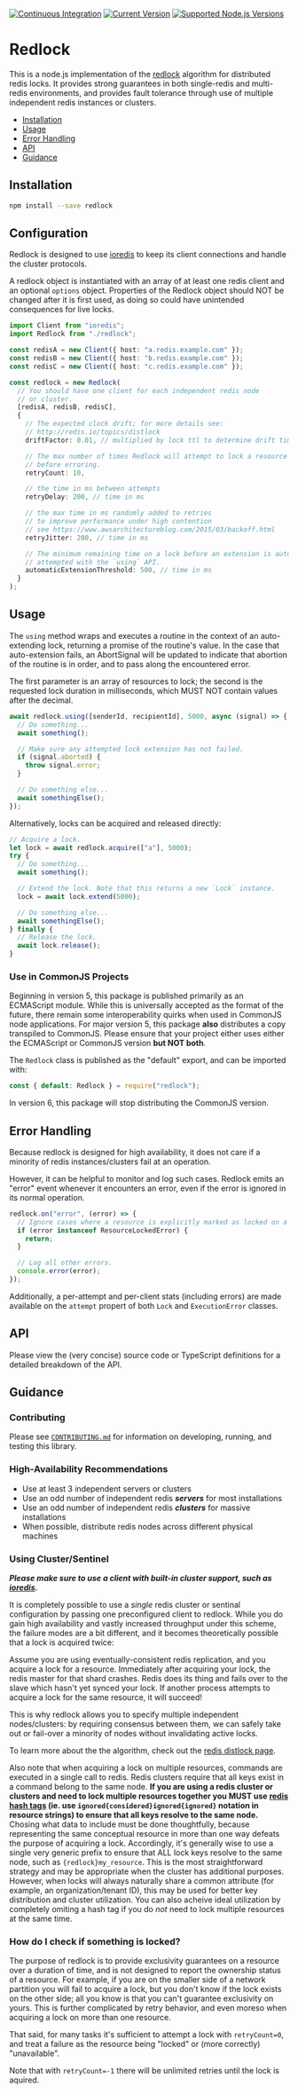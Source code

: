 [![Continuous Integration](https://github.com/mike-marcacci/node-redlock/workflows/Continuous%20Integration/badge.svg)](https://github.com/mike-marcacci/node-redlock/actions/workflows/ci.yml?query=branch%3Amain++)
[![Current Version](https://badgen.net/npm/v/redlock)](https://npm.im/redlock)
[![Supported Node.js Versions](https://badgen.net/npm/node/redlock)](https://npm.im/redlock)

# Redlock

This is a node.js implementation of the [redlock](http://redis.io/topics/distlock) algorithm for distributed redis locks. It provides strong guarantees in both single-redis and multi-redis environments, and provides fault tolerance through use of multiple independent redis instances or clusters.

- [Installation](#installation)
- [Usage](#usage)
- [Error Handling](#error-handling)
- [API](#api)
- [Guidance](#guidance)

## Installation

```bash
npm install --save redlock
```

## Configuration

Redlock is designed to use [ioredis](https://github.com/luin/ioredis) to keep its client connections and handle the cluster protocols.

A redlock object is instantiated with an array of at least one redis client and an optional `options` object. Properties of the Redlock object should NOT be changed after it is first used, as doing so could have unintended consequences for live locks.

```ts
import Client from "ioredis";
import Redlock from "./redlock";

const redisA = new Client({ host: "a.redis.example.com" });
const redisB = new Client({ host: "b.redis.example.com" });
const redisC = new Client({ host: "c.redis.example.com" });

const redlock = new Redlock(
  // You should have one client for each independent redis node
  // or cluster.
  [redisA, redisB, redisC],
  {
    // The expected clock drift; for more details see:
    // http://redis.io/topics/distlock
    driftFactor: 0.01, // multiplied by lock ttl to determine drift time

    // The max number of times Redlock will attempt to lock a resource
    // before erroring.
    retryCount: 10,

    // the time in ms between attempts
    retryDelay: 200, // time in ms

    // the max time in ms randomly added to retries
    // to improve performance under high contention
    // see https://www.awsarchitectureblog.com/2015/03/backoff.html
    retryJitter: 200, // time in ms

    // The minimum remaining time on a lock before an extension is automatically
    // attempted with the `using` API.
    automaticExtensionThreshold: 500, // time in ms
  }
);
```

## Usage

The `using` method wraps and executes a routine in the context of an auto-extending lock, returning a promise of the routine's value. In the case that auto-extension fails, an AbortSignal will be updated to indicate that abortion of the routine is in order, and to pass along the encountered error.

The first parameter is an array of resources to lock; the second is the requested lock duration in milliseconds, which MUST NOT contain values after the decimal.

```ts
await redlock.using([senderId, recipientId], 5000, async (signal) => {
  // Do something...
  await something();

  // Make sure any attempted lock extension has not failed.
  if (signal.aborted) {
    throw signal.error;
  }

  // Do something else...
  await somethingElse();
});
```

Alternatively, locks can be acquired and released directly:

```ts
// Acquire a lock.
let lock = await redlock.acquire(["a"], 5000);
try {
  // Do something...
  await something();

  // Extend the lock. Note that this returns a new `Lock` instance.
  lock = await lock.extend(5000);

  // Do something else...
  await somethingElse();
} finally {
  // Release the lock.
  await lock.release();
}
```

### Use in CommonJS Projects

Beginning in version 5, this package is published primarily as an ECMAScript module. While this is universally accepted as the format of the future, there remain some interoperability quirks when used in CommonJS node applications. For major version 5, this package **also** distributes a copy transpiled to CommonJS. Please ensure that your project either uses either the ECMAScript or CommonJS version **but NOT both**.

The `Redlock` class is published as the "default" export, and can be imported with:

```ts
const { default: Redlock } = require("redlock");
```

In version 6, this package will stop distributing the CommonJS version.

## Error Handling

Because redlock is designed for high availability, it does not care if a minority of redis instances/clusters fail at an operation.

However, it can be helpful to monitor and log such cases. Redlock emits an "error" event whenever it encounters an error, even if the error is ignored in its normal operation.

```ts
redlock.on("error", (error) => {
  // Ignore cases where a resource is explicitly marked as locked on a client.
  if (error instanceof ResourceLockedError) {
    return;
  }

  // Log all other errors.
  console.error(error);
});
```

Additionally, a per-attempt and per-client stats (including errors) are made available on the `attempt` propert of both `Lock` and `ExecutionError` classes.

## API

Please view the (very concise) source code or TypeScript definitions for a detailed breakdown of the API.

## Guidance

### Contributing

Please see [`CONTRIBUTING.md`](./CONTRIBUTING.md) for information on developing, running, and testing this library.

### High-Availability Recommendations

- Use at least 3 independent servers or clusters
- Use an odd number of independent redis **_servers_** for most installations
- Use an odd number of independent redis **_clusters_** for massive installations
- When possible, distribute redis nodes across different physical machines

### Using Cluster/Sentinel

**_Please make sure to use a client with built-in cluster support, such as [ioredis](https://github.com/luin/ioredis)._**

It is completely possible to use a _single_ redis cluster or sentinal configuration by passing one preconfigured client to redlock. While you do gain high availability and vastly increased throughput under this scheme, the failure modes are a bit different, and it becomes theoretically possible that a lock is acquired twice:

Assume you are using eventually-consistent redis replication, and you acquire a lock for a resource. Immediately after acquiring your lock, the redis master for that shard crashes. Redis does its thing and fails over to the slave which hasn't yet synced your lock. If another process attempts to acquire a lock for the same resource, it will succeed!

This is why redlock allows you to specify multiple independent nodes/clusters: by requiring consensus between them, we can safely take out or fail-over a minority of nodes without invalidating active locks.

To learn more about the the algorithm, check out the [redis distlock page](http://redis.io/topics/distlock).

Also note that when acquiring a lock on multiple resources, commands are executed in a single call to redis. Redis clusters require that all keys exist in a command belong to the same node. **If you are using a redis cluster or clusters and need to lock multiple resources together you MUST use [redis hash tags](https://redis.io/topics/cluster-spec#keys-hash-tags) (ie. use `ignored{considered}ignored{ignored}` notation in resource strings) to ensure that all keys resolve to the same node.** Chosing what data to include must be done thoughtfully, because representing the same conceptual resource in more than one way defeats the purpose of acquiring a lock. Accordingly, it's generally wise to use a single very generic prefix to ensure that ALL lock keys resolve to the same node, such as `{redlock}my_resource`. This is the most straightforward strategy and may be appropriate when the cluster has additional purposes. However, when locks will always naturally share a common attribute (for example, an organization/tenant ID), this may be used for better key distribution and cluster utilization. You can also acheive ideal utilization by completely omiting a hash tag if you do _not_ need to lock multiple resources at the same time.

### How do I check if something is locked?

The purpose of redlock is to provide exclusivity guarantees on a resource over a duration of time, and is not designed to report the ownership status of a resource. For example, if you are on the smaller side of a network partition you will fail to acquire a lock, but you don't know if the lock exists on the other side; all you know is that you can't guarantee exclusivity on yours. This is further complicated by retry behavior, and even moreso when acquiring a lock on more than one resource.

That said, for many tasks it's sufficient to attempt a lock with `retryCount=0`, and treat a failure as the resource being "locked" or (more correctly) "unavailable".

Note that with `retryCount=-1` there will be unlimited retries until the lock is aquired.
